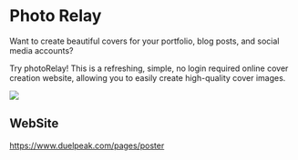 # Photo Relay

Want to create beautiful covers for your portfolio, blog posts, and social media accounts?

Try photoRelay! This is a refreshing, simple, no login required online cover creation website, allowing you to easily create high-quality cover images.


![](https://img.duelpeak.com/duelpeak/202403/b4bf83f756ff30bb95bd0ddb742182d8ac2b6ea8ee4c9967e79519523247d876.webp)

## WebSite
https://www.duelpeak.com/pages/poster

